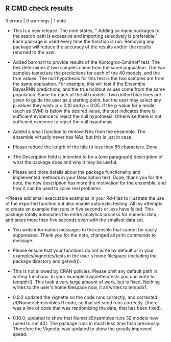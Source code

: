 ## R CMD check results

0 errors | 0 warnings | 1 note

* This is a new release.
The note states, " Adding so many packages to the search path is excessive and importing
  selectively is preferable."
Each package is used every time the function is run. Removing any package will reduce the accuracy of the results and/or the results returned to the user.


* Added barchart to provide results of the Komogrov-Smirnoff test.
The test determines if two samples came from the same population. The two samples tested are the predictions for each of the 40 models, and the true values.
The null hypothesis for this test is the two samples are from the same popluation.
For example, this will test if the Ensemble BayesRNN predictions, and the true holdout values come from the same population. Same for each of the 40 models.
Two dotted blue lines are given to guide the user as a starting point, but the user may select any p-values they wish: p = 0.10 and p = 0.05.
If the p-value for a model (such as SVM) is below the desired value, the test indicates there is sufficient evidence to reject the null hypothesis. Otherwise there is not sufficient evidence to reject the null hypothesis.

* Added a small function to remove NAs from the ensemble.
The ensemble virtually never has NAs, but this is just in case.

* Please reduce the length of the title to less than 65 characters.
Done

* The Description field is intended to be a (one paragraph) description of what the package does and why it may be useful.
* Please add more details about the package functionality and implemented methods in your Description text.
Done, thank you for the note, the new description has more the motivation for the ensemble, and how it can be used to solve real problems

*Please add small executable examples in your Rd-files to illustrate the use of the exported function but also enable automatic testing.
All my attempts to create an example that runs in five seconds or less have failed. This package totally automates the entire analytics process for
numeric data, and takes more than five seconds even with the smallest data set.

* You write information messages to the console that cannot be easily suppressed.
Thank you for the note, changed all print commands to message.

* Please ensure that your functions do not write by default or in your examples/vignettes/tests in the user's home filespace (including the package directory and getwd()).
* This is not allowed by CRAN policies. Please omit any default path in writing functions. In your examples/vignettes/tests you can write to tempdir().
This took a very large amount of work, but is fixed. Nothing writes to the user's home filespace now, it all writes to tempdir1.

* 0.9.2 updated the vignette so the code runs correctly, and corrected /R/NumericEnsembles.R code, so that set.seed runs correctly. (there was a line of code that was randomizing the data, that has been fixed).

* 0.10.0, updated to show that NumericEnsembles runs 32 models now (used to run 40). The package runs in much less time than previously. Therefore the Vignette was updated to show the greatly improved speed.
